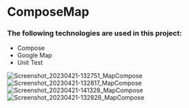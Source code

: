 # ComposeMap
### The following technologies are used in this project:
+ Compose
+ Google Map
+ Unit Test


![Screenshot_20230421-132751_MapCompose](https://user-images.githubusercontent.com/74426462/233645510-0713b379-ae6f-4fa4-b38b-c98cde1abaf2.jpg)
![Screenshot_20230421-132817_MapCompose](https://user-images.githubusercontent.com/74426462/233645521-9aa6d129-908a-43b1-b031-c53684330268.jpg)
![Screenshot_20230421-141328_MapCompose](https://user-images.githubusercontent.com/74426462/233645529-8da80d59-35e5-47b5-9fdd-9486caef731f.jpg)
![Screenshot_20230421-132828_MapCompose](https://user-images.githubusercontent.com/74426462/233645537-cbe8a9ee-c323-4ded-a304-2f2ea9819e2a.jpg)

